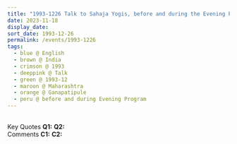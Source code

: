 ```yaml
---
title: "1993-1226 Talk to Sahaja Yogis, before and during the Evening Program, Gaṇapatīpuḷe, Maharashtra, India"
date: 2023-11-18
display_date: 
sort_date: 1993-12-26
permalink: /events/1993-1226
tags:
  - blue @ English
  - brown @ India
  - crimson @ 1993
  - deeppink @ Talk
  - green @ 1993-12
  - maroon @ Maharashtra
  - orange @ Ganapatipule
  - peru @ before and during Evening Program
---
```


<br>

<wave-list>
  <list-title color="DarkSeaGreen" width="55">Key Quotes</list-title>
  <list-item color="BlanchedAlmond" width="280"><b>Q1:</b> <i></i></list-item>
  <list-item color="Lavender" width="280"><b>Q2:</b> <i></i></list-item>
</wave-list>

<br>

<wave-list>
  <list-title color="DarkSeaGreen" width="55">Comments</list-title>
  <list-item color="BlanchedAlmond" width="280"><b>C1:</b> <i></i></list-item>
  <list-item color="Lavender" width="280"><b>C2:</b> <i></i></list-item>
</wave-list>
